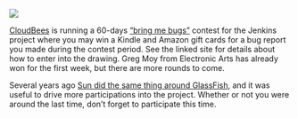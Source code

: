 ![](http://www.cloudbees.com/sites/default/files/imagefield_thumbs/A_Bug%27s_Life.png)

[CloudBees](http://www.cloudbees.com/) is running a 60-days [“bring me bugs”](http://www.cloudbees.com/jenkins-community-contests.cb) contest for the Jenkins project where you may win a Kindle and Amazon gift cards for a bug report you made during the contest period. See the linked site for details about how to enter into the drawing. Greg Moy from Electronic Arts has already won for the first week, but there are more rounds to come.

Several years ago [Sun did the same thing around GlassFish](http://jenkins.361315.n4.nabble.com/ANN-GlassFish-Community-Awards-175-000-give-away-for-contributions-td389095.html), and it was useful to drive more participations into the project. Whether or not you were around the last time, don’t forget to participate this time.
